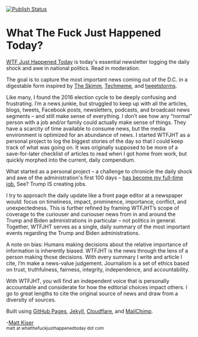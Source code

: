 [![Publish Status](https://travis-ci.org/mkiser/WTFJHT.svg?branch=master)](https://travis-ci.org/mkiser/WTFJHT)

# What The Fuck Just Happened Today?

<p class="lead"><a href="https://whatthefuckjusthappenedtoday.com/">WTF Just Happened Today</a> is today's essential newsletter logging the daily shock and awe in national politics. Read in moderation.</p>

<p>The goal is to capture the most important news coming out of the D.C. in a digestable form inspired by <a href="http://www.theskimm.com/">The Skimm</a>, <a href="http://techmeme.com/">Techmeme</a>, and <a href="http://www.theverge.com/2016/12/13/13936946/twitter-tweetstorm-thread-timeline-medium">tweetstorms</a>.</p>
 
Like many, I found the 2016 election cycle to be deeply confusing and frustrating. I’m a news junkie, but struggled to keep up with all the articles, blogs, tweets, Facebook posts, newsletters, podcasts, and broadcast news segments – and still make sense of everything. I don’t see how any “normal” person with a job and/or family could actually make sense of things. They have a scarcity of time available to consume news, but the media environment is optimized for an abundance of news. I started WTFJHT as a personal project to log the biggest stories of the day so that I could keep track of what was going on. It was originally supposed to be more of a save-for-later checklist of articles to read when I got home from work, but quickly morphed into the current, daily compendium.

What started as a personal project – a challenge to chronicle the daily shock and awe of the administration's first 100 days – [has become my full-time job.](https://whatthefuckjusthappenedtoday.com/meta/trump-creates-one-new-job/) See? Trump IS creating jobs. 

I try to approach the daily update like a front page editor at a newspaper would: focus on timeliness, impact, prominence, importance, conflict, and unexpectedness. This is further refined by framing WTFJHT’s scope of coverage to the curiouser and curiouser news from in and around the Trump and Biden administrations in particular – not politics in general. Together, WTFJHT serves as a single, daily summary of the most important events regarding the Trump and Biden administrations.

A note on bias: Humans making decisions about the relative importance of information is inherently biased. WTFJHT is the news through the lens of a person making those decisions. With every summary I write and article I cite, I’m make a news-value judgement. Journalism is a set of ethics based on trust, truthfulness, fairness, integrity, independence, and accountability. 

With WTFJHT, you will find an independent voice that is personally accountable and considerate for how the editorial choices impact others. I go to great lengths to cite the original source of news and draw from a diversity of sources.

Built using <a href="https://pages.github.com/">GitHub Pages</a>, <a href="http://jekyllrb.com/">Jekyll</a>, <a href="https://www.cloudflare.com">Cloudflare</a>, and <a href="https://mailchimp.com/">MailChimp</a>.

<p class="lead">-<a href="https://twitter.com/matt_kiser/">Matt Kiser</a><br>
    <small>matt at whatthefuckjusthappenedtoday dot com</small>
</p>
